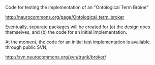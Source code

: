 
Code for testing the implementation of an "Ontological Term Broker" 

<http://neurocommons.org/page/Ontological_term_broker>

Eventually, separate packages will be created for (a) the design docs themselves, and (b) the code for an initial implementation.

At the moment, the code for an initial test implementation is available through public SVN, 

<http://svn.neurocommons.org/svn/trunk/broker/> 


